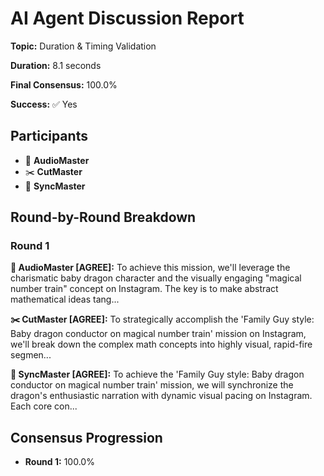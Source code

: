 # AI Agent Discussion Report

**Topic:** Duration & Timing Validation

**Duration:** 8.1 seconds

**Final Consensus:** 100.0%

**Success:** ✅ Yes

## Participants

- 🎵 **AudioMaster**
- ✂️ **CutMaster**
- 🎯 **SyncMaster**

## Round-by-Round Breakdown

### Round 1

**🎵 AudioMaster [AGREE]:** To achieve this mission, we'll leverage the charismatic baby dragon character and the visually engaging "magical number train" concept on Instagram. The key is to make abstract mathematical ideas tang...

**✂️ CutMaster [AGREE]:** To strategically accomplish the 'Family Guy style: Baby dragon conductor on magical number train' mission on Instagram, we'll break down the complex math concepts into highly visual, rapid-fire segmen...

**🎯 SyncMaster [AGREE]:** To achieve the 'Family Guy style: Baby dragon conductor on magical number train' mission, we will synchronize the dragon's enthusiastic narration with dynamic visual pacing on Instagram. Each core con...

## Consensus Progression

- **Round 1:** 100.0%
